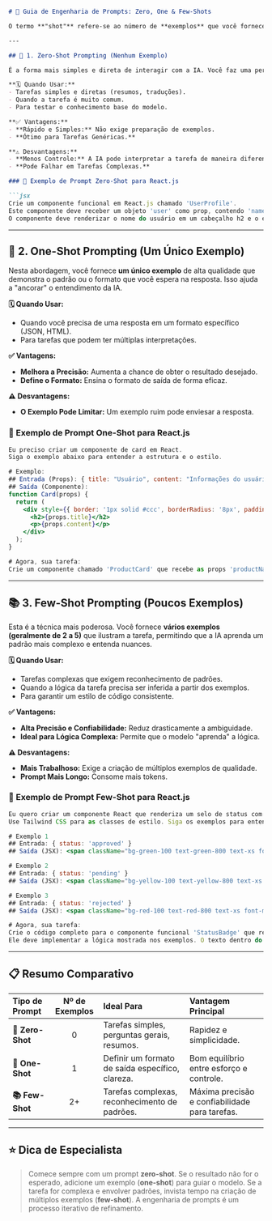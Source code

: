
````markdown
# 🧠 Guia de Engenharia de Prompts: Zero, One & Few-Shots

O termo **"shot"** refere-se ao número de **exemplos** que você fornece à IA dentro do seu prompt para ensiná-la o que você deseja como resposta. É uma técnica poderosa para guiar o modelo a produzir resultados mais precisos e no formato esperado.

---

## 🚀 1. Zero-Shot Prompting (Nenhum Exemplo)

É a forma mais simples e direta de interagir com a IA. Você faz uma pergunta ou dá uma instrução sem fornecer nenhum exemplo. O modelo depende inteiramente do seu conhecimento pré-treinado.

**🗓️ Quando Usar:**
- Tarefas simples e diretas (resumos, traduções).
- Quando a tarefa é muito comum.
- Para testar o conhecimento base do modelo.

**✅ Vantagens:**
- **Rápido e Simples:** Não exige preparação de exemplos.
- **Ótimo para Tarefas Genéricas.**

**⚠️ Desvantagens:**
- **Menos Controle:** A IA pode interpretar a tarefa de maneira diferente.
- **Pode Falhar em Tarefas Complexas.**

### 🔧 Exemplo de Prompt Zero-Shot para React.js

```jsx
Crie um componente funcional em React.js chamado 'UserProfile'.
Este componente deve receber um objeto 'user' como prop, contendo 'name' e 'email'.
O componente deve renderizar o nome do usuário em um cabeçalho h2 e o email em um parágrafo p.
````

-----

## 🎯 2. One-Shot Prompting (Um Único Exemplo)

Nesta abordagem, você fornece **um único exemplo** de alta qualidade que demonstra o padrão ou o formato que você espera na resposta. Isso ajuda a "ancorar" o entendimento da IA.

**🗓️ Quando Usar:**

  - Quando você precisa de uma resposta em um formato específico (JSON, HTML).
  - Para tarefas que podem ter múltiplas interpretações.

**✅ Vantagens:**

  - **Melhora a Precisão:** Aumenta a chance de obter o resultado desejado.
  - **Define o Formato:** Ensina o formato de saída de forma eficaz.

**⚠️ Desvantagens:**

  - **O Exemplo Pode Limitar:** Um exemplo ruim pode enviesar a resposta.

### 🔧 Exemplo de Prompt One-Shot para React.js

```jsx
Eu preciso criar um componente de card em React.
Siga o exemplo abaixo para entender a estrutura e o estilo.

# Exemplo:
## Entrada (Props): { title: "Usuário", content: "Informações do usuário." }
## Saída (Componente):
function Card(props) {
  return (
    <div style={{ border: '1px solid #ccc', borderRadius: '8px', padding: '16px' }}>
      <h2>{props.title}</h2>
      <p>{props.content}</p>
    </div>
  );
}

# Agora, sua tarefa:
Crie um componente chamado 'ProductCard' que recebe as props 'productName' e 'price'. Use a mesma estrutura de estilo do exemplo.
```

-----

## 📚 3. Few-Shot Prompting (Poucos Exemplos)

Esta é a técnica mais poderosa. Você fornece **vários exemplos (geralmente de 2 a 5)** que ilustram a tarefa, permitindo que a IA aprenda um padrão mais complexo e entenda nuances.

**🗓️ Quando Usar:**

  - Tarefas complexas que exigem reconhecimento de padrões.
  - Quando a lógica da tarefa precisa ser inferida a partir dos exemplos.
  - Para garantir um estilo de código consistente.

**✅ Vantagens:**

  - **Alta Precisão e Confiabilidade:** Reduz drasticamente a ambiguidade.
  - **Ideal para Lógica Complexa:** Permite que o modelo "aprenda" a lógica.

**⚠️ Desvantagens:**

  - **Mais Trabalhoso:** Exige a criação de múltiplos exemplos de qualidade.
  - **Prompt Mais Longo:** Consome mais tokens.

### 🔧 Exemplo de Prompt Few-Shot para React.js

```jsx
Eu quero criar um componente React que renderiza um selo de status com cores diferentes com base em uma prop 'status'.
Use Tailwind CSS para as classes de estilo. Siga os exemplos para entender o padrão.

# Exemplo 1
## Entrada: { status: 'approved' }
## Saída (JSX): <span className="bg-green-100 text-green-800 text-xs font-medium me-2 px-2.5 py-0.5 rounded">Approved</span>

# Exemplo 2
## Entrada: { status: 'pending' }
## Saída (JSX): <span className="bg-yellow-100 text-yellow-800 text-xs font-medium me-2 px-2.5 py-0.5 rounded">Pending</span>

# Exemplo 3
## Entrada: { status: 'rejected' }
## Saída (JSX): <span className="bg-red-100 text-red-800 text-xs font-medium me-2 px-2.5 py-0.5 rounded">Rejected</span>

# Agora, sua tarefa:
Crie o código completo para o componente funcional 'StatusBadge' que recebe a prop 'status'.
Ele deve implementar a lógica mostrada nos exemplos. O texto dentro do span deve ser o valor do status com a primeira letra maiúscula.
```

-----

## 📋 Resumo Comparativo

| Tipo de Prompt | Nº de Exemplos | Ideal Para | Vantagem Principal |
| :--- | :---: | :--- | :--- |
| **🚀 Zero-Shot** | 0 | Tarefas simples, perguntas gerais, resumos. | Rapidez e simplicidade. |
| **🎯 One-Shot** | 1 | Definir um formato de saída específico, clareza. | Bom equilíbrio entre esforço e controle. |
| **📚 Few-Shot** | 2+ | Tarefas complexas, reconhecimento de padrões. | Máxima precisão e confiabilidade para tarefas. |

-----

## ⭐ Dica de Especialista

> Comece sempre com um prompt **zero-shot**. Se o resultado não for o esperado, adicione um exemplo (**one-shot**) para guiar o modelo. Se a tarefa for complexa e envolver padrões, invista tempo na criação de múltiplos exemplos (**few-shot**). A engenharia de prompts é um processo iterativo de refinamento.

```
```
